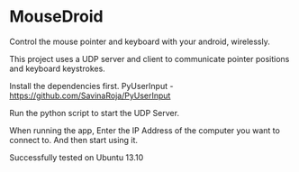 # MouseDroid
Control the mouse pointer and keyboard with your android, wirelessly.

This project uses a UDP server and client to communicate pointer positions and keyboard keystrokes.

Install the dependencies first.
PyUserInput - https://github.com/SavinaRoja/PyUserInput

Run the python script to start the UDP Server.

When running the app, Enter the IP Address of the computer you want to connect to. And then start using it.

Successfully tested on Ubuntu 13.10
